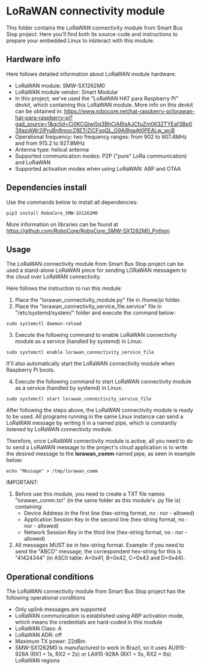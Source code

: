 # LoRaWAN connectivity module

This folder contains the LoRaWAN connectivity module from Smart Bus Stop project.
Here you'll find both its source-code and instructions to prepare your embedded Linux to inbteract with this module.

## Hardware info

Here follows detailed information about LoRaWAN module hardware:

* LoRaWAN module: SMW-SX1262M0
* LoRaWAN module vendor: Smart Modular
* In this project, we've used the "LoRaWAN HAT para Raspberry Pi" devkit, which containing this LoRaWAN module.
More info on this devkit can be obtained in: https://www.robocore.net/hat-raspberry-pi/lorawan-hat-para-raspberry-pi?gad_source=1&gclid=Cj0KCQjwi5q3BhCiARIsAJCfuZm063ZTYEaf3Bp039azjAWr2IPruBn8mocZ8ETrZjCFsqQL_G9AiBgaAt0PEALw_wcB
* Operational frequency: two frequency ranges: from 902 to 907.4MHz and from 915.2 to 927.8MHz
* Antenna type: helical antenna
* Supported communication modes: P2P ("pure" LoRa communication) and LoRaWAN
* Supported activation modes when using LoRaWAN: ABP and OTAA

## Dependencies install

Use the commands below to install all dependencies:

``
pip3 install RoboCore_SMW-SX1262M0
``

More information on libraries can be found at https://github.com/RoboCore/RoboCore_SMW-SX1262M0_Python

## Usage

The LoRaWAN connectivity module from Smart Bus Stop project can be used a stand-alone LoRaWAN piece for sending LORaWAN messagem to the cloud over LoRaWAN connectivity. 

Here follows the instruction to run this module:

1) Place the "lorawan_connectivity_module.py" file in /home/pi folder.
2) Place the "lorawan_connectivity_service_file.service" file in "/etc/systemd/system/" folder and execute the command below:

``
sudo systemctl daemon-reload
``

3) Execute the following command to enable LoRaWAN connectivity module as a service (handled by systemd) in Linux:

``
sudo systemctl enable lorawan_connectivity_service_file
``

It'll also automatically start the LoRaWAN connectivity module when Raspberry Pi boots.


4) Execute the following command to start LoRaWAN connectivity module as a service (handled by systemd) in Linux:

``
sudo systemctl start lorawan_connectivity_service_file
``

After following the steps above, the LoRaWAN connectivity module is ready to be used. All programs running in the same Linux instance can send a LoRaWAN message by writing it in a named pipe, which is constantly listened by LoRaWAN connectivity module.

Therefore, once LoRaWAN connectivity module is active, all you need to do to send a LoRaWAN message to the project's cloud application is to write the desired message to the **lorawan_comm** named pipe, as seen in example below:

``
echo "Message" > /tmp/lorawan_comm
``

IMPORTANT: 
1) Before use this module, you need to create a TXT file names "lorawan_comm.txt" (in the same folder as this module's .py file is) containing:
   * Device Address in the first line (hex-string format, no : nor - allowed)
   * Application Session Key in the second line (hex-string format, no : nor - allowed)
   * Network Session Key in the third line (hex-string format, no : nor - allowed)
2) All messages MUST be in hex-string format. Example: if you need to send the "ABCD" message, the correspondent hex-string for this is "41424344" (in ASCII table: A=0x41, B=0x42, C=0x43 and D=0x44).


## Operational conditions

The LoRaWAN connectivity module from Smart Bus Stop project has the following operational conditions

* Only uplink messages are supported
* LoRaWAN communication is established using ABP activation mode, which means the credentials are hard-coded in this module
* LoRaWAN Class: A
* LoRaWAN ADR: off
* Maximum TX power: 22dBm
* SMW-SX1262M0 is manufactured to work in Brazil, so it uses AU915-928A (RX1 = 1s, RX2 = 2s) or LA915-928A (RX1 = 5s, RX2 = 6s) LoRaWAN regions